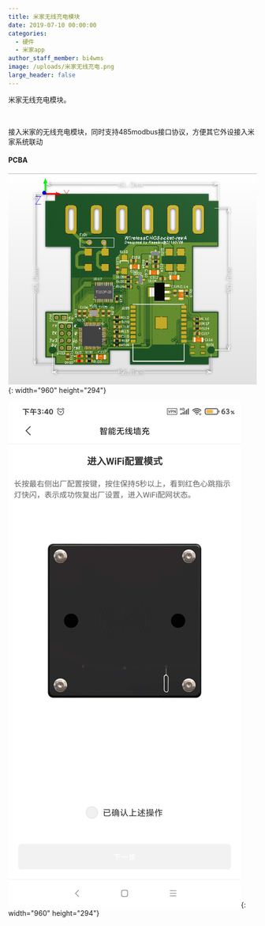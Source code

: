 ```yaml
---
title: 米家无线充电模块
date: 2019-07-10 00:00:00
categories:
  - 硬件
  - 米家app
author_staff_member: bi4wms
image: /uploads/米家无线充电.png
large_header: false
---
```


米家无线充电模块。

&nbsp;

接入米家的无线充电模块，同时支持485modbus接口协议，方便其它外设接入米家系统联动

#### PCBA

![](/uploads/米家无线充电.png){: width="960" height="294"}

![](/uploads/无线充电-2.jpg){: width="960" height="294"}